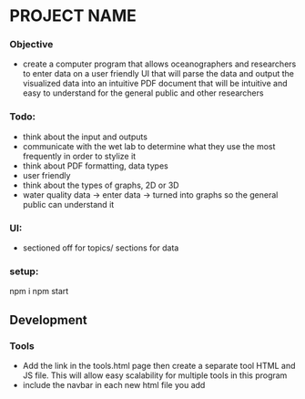 # PROJECT NAME
### Objective
- create a computer program that allows oceanographers and researchers to enter data on a user friendly UI that will parse the data and output the visualized data into an intuitive PDF document that will be intuitive and easy to understand for the general public and other researchers



### Todo:
- think about the input and outputs
- communicate with the wet lab to determine what they use the most frequently in order to stylize it
- think about PDF formatting, data types
- user friendly
- think about the types of graphs, 2D or 3D
- water quality data -> enter data -> turned into graphs so the general public can understand it

### UI:
- sectioned off for topics/ sections for data

### setup:
npm i 
npm start

## Development
### Tools
- Add the link in the tools.html page then create a separate tool HTML and JS file. This will allow easy scalability for multiple tools in this program
- include the navbar in each new html file you add

